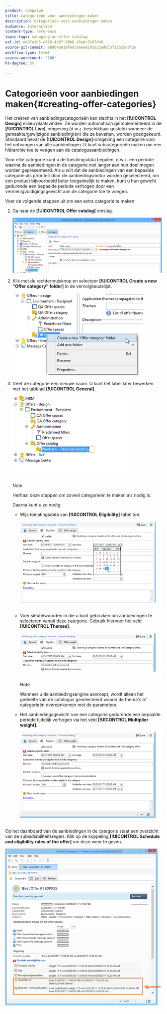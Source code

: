 ```yaml
---
product: campaign
title: Categorieën voor aanbiedingen maken
description: Categorieën voor aanbiedingen maken
audience: interaction
content-type: reference
topic-tags: managing-an-offer-catalog
exl-id: ed97a1b5-c870-4b67-98b6-16adc316fd46
source-git-commit: 98d646919fedc66ee9145522ad0c5f15b25dbf2e
workflow-type: tm+mt
source-wordcount: '266'
ht-degree: 3%

---
```


# Categorieën voor aanbiedingen maken{#creating-offer-categories}

Het creëren van aanbiedingscategorieën kan slechts in het **[!UICONTROL Design]** milieu plaatsvinden. Ze worden automatisch geïmplementeerd in de **[!UICONTROL Live]**-omgeving (d.w.z. beschikbaar gesteld) wanneer de gemaakte/gewijzigde aanbieding(en) die ze bevatten, worden goedgekeurd. Standaard bevat de **[!UICONTROL Design]**-omgeving een categorie voor het ontvangen van alle aanbiedingen. U kunt subcategorieën maken om een hiërarchie toe te voegen aan de catalogusaanbiedingen.

Voor elke categorie kunt u de toelatingsdata bepalen, d.w.z. een periode waarna de aanbiedingen in de categorie niet langer aan hun doel mogen worden gepresenteerd. Als u wilt dat de aanbiedingen van een bepaalde categorie als prioriteit door de aanbiedingsmotor worden geselecteerd, om een product bijvoorbeeld beter toegankelijk te maken, kunt u hun gewicht gedurende een bepaalde periode verhogen door een vermenigvuldigingsgewicht aan de categorie toe te voegen.

Voer de volgende stappen uit om een extra categorie te maken:

1. Ga naar de **[!UICONTROL Offer catalog]** omslag.

   ![](assets/offer_cat_create_001.png)

1. Klik met de rechtermuisknop en selecteer **[!UICONTROL Create a new "Offer category" folder]** in de vervolgkeuzelijst.

   ![](assets/offer_cat_create_002.png)

1. Geef de categorie een nieuwe naam. U kunt het label later bewerken met het tabblad **[!UICONTROL General]**.

   ![](assets/offer_cat_create_003.png)

   >[!NOTE]
   >
   >Herhaal deze stappen om zoveel categorieën te maken als nodig is.

   Daarna kunt u zo nodig:

   * Wijs toelatingsdata van **[!UICONTROL Eligibility]** tabel toe.

      ![](assets/offer_cat_create_004.png)

   * Voer sleutelwoorden in die u kunt gebruiken om aanbiedingen te selecteren vanuit deze categorie. Gebruik hiervoor het veld **[!UICONTROL Themes]**.

      ![](assets/offer_cat_create_005.png)

      >[!NOTE]
      >
      >Wanneer u de aanbiedingsengine aanroept, wordt alleen het gedeelte van de catalogus geselecteerd waarin de thema&#39;s of categorieën overeenkomen met de parameters.

   * Het aanbiedingsgewicht van een categorie gedurende een bepaalde periode tijdelijk verhogen via het veld **[!UICONTROL Multiplier weight]**.

      ![](assets/offer_cat_create_006.png)

Op het dashboard van de aanbiedingen in de categorie staat een overzicht van de subsidiabiliteitsregels. Klik op de koppeling **[!UICONTROL Schedule and eligibility rules of the offer]** om deze weer te geven.

![](assets/offer_create_006.png)

